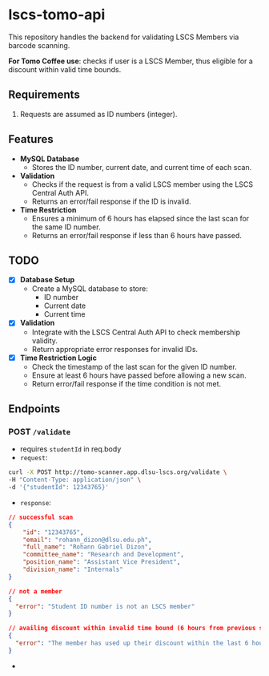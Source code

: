 # lscs-tomo-api

This repository handles the backend for validating LSCS Members via barcode scanning. 

**For Tomo Coffee use**: checks if user is a LSCS Member, thus eligible for a discount within valid time bounds.

## Requirements
1. Requests are assumed as ID numbers (integer).

## Features
- **MySQL Database**
  - Stores the ID number, current date, and current time of each scan.
- **Validation**
  - Checks if the request is from a valid LSCS member using the LSCS Central Auth API.
  - Returns an error/fail response if the ID is invalid.
- **Time Restriction**
  - Ensures a minimum of 6 hours has elapsed since the last scan for the same ID number.
  - Returns an error/fail response if less than 6 hours have passed.

## TODO
- [x] **Database Setup**
  - Create a MySQL database to store:
    - ID number
    - Current date
    - Current time
- [x] **Validation**
  - Integrate with the LSCS Central Auth API to check membership validity.
  - Return appropriate error responses for invalid IDs.
- [x] **Time Restriction Logic**
  - Check the timestamp of the last scan for the given ID number.
  - Ensure at least 6 hours have passed before allowing a new scan.
  - Return error/fail response if the time condition is not met.

## Endpoints

### **POST `/validate`**
* requires `studentId` in req.body
* `request`:
```bash
curl -X POST http://tomo-scanner.app.dlsu-lscs.org/validate \
-H "Content-Type: application/json" \
-d '{"studentId": 12343765}'
```
* `response`:
```json
// successful scan
{
    "id": "12343765",
    "email": "rohann_dizon@dlsu.edu.ph",
    "full_name": "Rohann Gabriel Dizon",
    "committee_name": "Research and Development",
    "position_name": "Assistant Vice President",
    "division_name": "Internals"
}

// not a member
{ 
  "error": "Student ID number is not an LSCS member"
}

// availing discount within invalid time bound (6 hours from previous scan)
{
  "error": "The member has used up their discount within the last 6 hours."
}
```

* 
